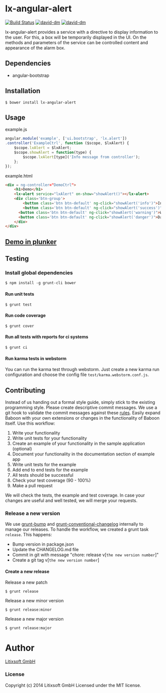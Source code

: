 # lx-angular-alert
[![Build Status](https://secure.travis-ci.org//lx-angular-alert.svg?branch=master)](https://travis-ci.org//lx-angular-alert) [![david-dm](https://david-dm.org//lx-angular-alert.svg?theme=shields.io)](https://david-dm.org//lx-angular-alert/) [![david-dm](https://david-dm.org//lx-angular-alert/dev-status.svg?theme=shields.io)](https://david-dm.org//lx-angular-alert#info=devDependencies&view=table) 

lx-angular-alert provides a service with a directive to display information to the user.
For this, a box will be temporarily displayed in the UI. On the methods and parameters of the service can be controlled
content and appearance of the alarm box.

## Dependencies
- angular-bootstrap

## Installation

	$ bower install lx-angular-alert

## Usage

example.js
```javascript
angular.module('example', ['ui.bootstrap', 'lx.alert'])
.controller('ExampleCtrl', function ($scope, $lxAlert) {
    $scope.lxAlert = $lxAlert;
    $scope.showAlert = function(type) {
        $scope.lxAlert[type]('Info message from controller');
    };
});
```
example.html

```html
<div = ng-controller="DemoCtrl">
	<h1>Demo</h1>
	<lx-alert service="lxAlert" on-show="showAlert()"></lx-alert>
	<div class='btn-group'>
		<button class='btn btn-default' ng-click="showAlert('info')">Info-Alert</button>
      	<button class='btn btn-default' ng-click="showAlert('success')">Success-Alert</button>
      <button class='btn btn-default' ng-click="showAlert('warning')">Warning-Alert</button>
      <button class='btn btn-default' ng-click="showAlert('danger')">Danger-Alert</button>
    </div>
</div>
```

## [Demo in plunker](http://plnkr.co/edit/mBMNaLaw5Udr4FXlspSy?p=preview)

## Testing
### Install global dependencies

    $ npm install -g grunt-cli bower

#### Run unit tests

    $ grunt test

#### Run code coverage

    $ grunt cover

#### Run all tests with reports for ci systems

    $ grunt ci

#### Run karma tests in webstorm
You can run the karma test through webstorm. Just create a new karma run configuration and choose the config file `test/karma.webstorm.conf.js`.

## Contributing
Instead of us handing out a formal style guide, simply stick to the existing programming style. Please create descriptive commit messages.
We use a git hook to validate the commit messages against these [rules](https://docs.google.com/document/d/1QrDFcIiPjSLDn3EL15IJygNPiHORgU1_OOAqWjiDU5Y/edit#heading=h.uyo6cb12dt6w).
Easily expand Baboon with your own extensions or changes in the functionality of Baboon itself. Use this workflow:

1. Write your functionality
2. Write unit tests for your functionality
3. Create an example of your functionality in the sample application (optional)
4. Document your functionality in the documentation section of example app
5. Write unit tests for the example
6. Add end to end tests for the example
7. All tests should be successful
8. Check your test coverage (90 - 100%)
9. Make a pull request

We will check the tests, the example and test coverage. In case your changes are useful and well tested, we will merge your requests.

### Release a new version
We use [grunt-bump](https://github.com/vojtajina/grunt-bump) and [grunt-conventional-changelog](https://github.com/btford/grunt-conventional-changelog) internally to manage our releases.
To handle the workflow, we created a grunt task `release`. This happens:

* Bump version in package.json
* Update the CHANGELOG.md file
* Commit in git with message "chore: release v[`the new version number`]"
* Create a git tag v[`the new version number`]

#### Create a new release
Release a new patch

    $ grunt release

Release a new minor version

    $ grunt release:minor

Release a new major version

    $ grunt release:major

# Author
[Litixsoft GmbH](http://www.litixsoft.de)

### License
Copyright (c) 2014 Litixsoft GmbH Licensed under the MIT license.

